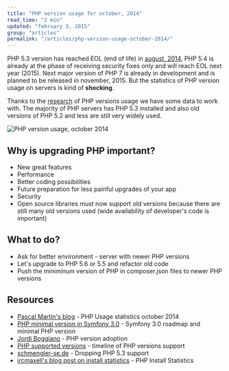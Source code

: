 ```yaml
---
title: "PHP version usage for october, 2014"
read_time: "2 min"
updated: "february 3, 2015"
group: "articles"
permalink: "/articles/php-version-usage-october-2014/"
---
```


PHP 5.3 version has reached EOL (end of life) in [august, 2014][php-53], PHP 5.4
is already at the phase of receiving security fixes only and will reach EOL
next year (2015). Next major version of PHP 7 is already in development and is planned
to be released in november, 2015. But the statistics of PHP version usage on servers is
kind of **shocking**.

Thanks to the [research][pascal-martin] of PHP versions usage we have some data
to work with. The majority of PHP servers has PHP 5.3 installed and also
old versions of PHP 5.2 and less are still very widely used.

![PHP version usage, october 2014](/resources/images/articles/php-version-usage.png "PHP version usage, october 2014")

## Why is upgrading PHP important?

* New great features
* Performance
* Better coding possibilities
* Future preparation for less painful upgrades of your app
* Security
* Open source libraries must now support old versions because there are still many old versions used
  (wide availability of developer's code is important)

## What to do?

* Ask for better environment - server with newer PHP versions
* Let's upgrade to PHP 5.6 or 5.5 and refactor old code
* Push the miniminum version of PHP in composer.json files to newer PHP versions

## Resources

* [Pascal Martin's blog][pascal-martin] - PHP Usage statistics october 2014
* [PHP minimal version in Symfony 3.0][symfony] - Symfony 3.0 roadmap and minimal PHP version
* [Jordi Boggiano][composer] - PHP version adoption
* [PHP supported versions][versions-timeline] - timeline of PHP versions support
* [schmengler-se.de][dropping-53] - Dropping PHP 5.3 support
* [ircmaxell's blog post on install statistics][ircmaxell] - PHP Install Statistics

[php-53]: http://php.net/archive/2014.php#id2014-08-14-1
[pascal-martin]: http://blog.pascal-martin.fr/post/php-versions-stats-2014-10-en
[symfony]: http://symfony.com/blog/symfony-3-0-the-roadmap
[composer]: http://seld.be/notes/my-view-of-php-version-adoption
[versions-timeline]: http://php.net/supported-versions.php
[dropping-53]: http://www.schmengler-se.de/en/2014/11/why-i-am-actively-going-to-drop-php-5-3-compatibility/
[ircmaxell]: http://blog.ircmaxell.com/2014/12/php-install-statistics.html
